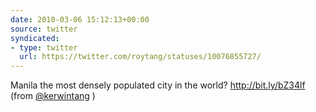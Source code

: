 ```yaml
---
date: 2010-03-06 15:12:13+00:00
source: twitter
syndicated:
- type: twitter
  url: https://twitter.com/roytang/statuses/10076855727/
---
```


Manila the most densely populated city in the world? http://bit.ly/bZ34lf (from [@kerwintang](https://twitter.com/kerwintang/) )